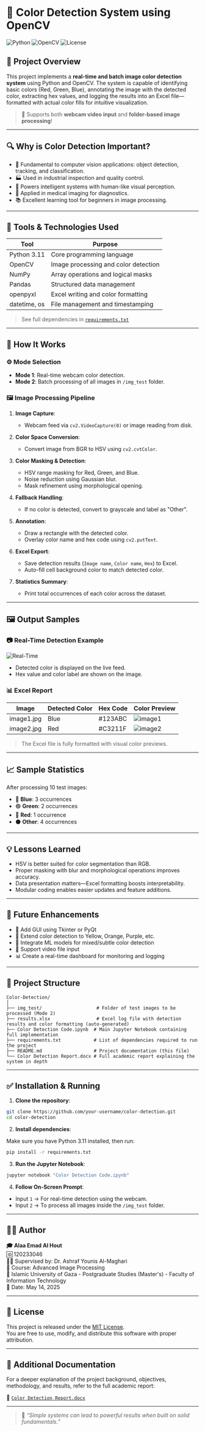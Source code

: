 
# 🎨 Color Detection System using OpenCV

![Python](https://img.shields.io/badge/Python-3.11-blue)
![OpenCV](https://img.shields.io/badge/OpenCV-4.5+-brightgreen)
![License](https://img.shields.io/badge/License-MIT-lightgrey)

## 🧠 Project Overview

This project implements a **real-time and batch image color detection system** using Python and OpenCV. The system is capable of identifying basic colors (Red, Green, Blue), annotating the image with the detected color, extracting hex values, and logging the results into an Excel file—formatted with actual color fills for intuitive visualization.

> 📁 Supports both **webcam video input** and **folder-based image processing**!

---

## 🔍 Why is Color Detection Important?

- 🎯 Fundamental to computer vision applications: object detection, tracking, and classification.
- 🏭 Used in industrial inspection and quality control.
- 🤖 Powers intelligent systems with human-like visual perception.
- 🧪 Applied in medical imaging for diagnostics.
- 📚 Excellent learning tool for beginners in image processing.

---

## 🧰 Tools & Technologies Used

| Tool        | Purpose                                |
|-------------|----------------------------------------|
| Python 3.11 | Core programming language              |
| OpenCV      | Image processing and color detection   |
| NumPy       | Array operations and logical masks     |
| Pandas      | Structured data management             |
| openpyxl    | Excel writing and color formatting     |
| datetime, os| File management and timestamping       |

> See full dependencies in [`requirements.txt`](./requirements.txt)

---

## 🧭 How It Works

### ⚙️ Mode Selection
- **Mode 1**: Real-time webcam color detection.
- **Mode 2**: Batch processing of all images in `/img_test` folder.

### 🖼️ Image Processing Pipeline

1. **Image Capture**:
   - Webcam feed via `cv2.VideoCapture(0)` or image reading from disk.

2. **Color Space Conversion**:
   - Convert image from BGR to HSV using `cv2.cvtColor`.

3. **Color Masking & Detection**:
   - HSV range masking for Red, Green, and Blue.
   - Noise reduction using Gaussian blur.
   - Mask refinement using morphological opening.

4. **Fallback Handling**:
   - If no color is detected, convert to grayscale and label as "Other".

5. **Annotation**:
   - Draw a rectangle with the detected color.
   - Overlay color name and hex code using `cv2.putText`.

6. **Excel Export**:
   - Save detection results (`Image name`, `Color name`, `Hex`) to Excel.
   - Auto-fill cell background color to match detected color.

7. **Statistics Summary**:
   - Print total occurrences of each color across the dataset.

---

## 🖼️ Output Samples

### 📷 Real-Time Detection Example

![Real-Time](https://img.shields.io/badge/Webcam-Active-green)

- Detected color is displayed on the live feed.
- Hex value and color label are shown on the image.

### 📊 Excel Report

| Image       | Detected Color | Hex Code | Color Preview |
|-------------|----------------|----------|----------------|
| image1.jpg  | Blue           | #123ABC  | ![image1](img_test/image1.jpg ) |
| image2.jpg  | Red            | #C3211F  | ![image2](img_test/image2.jpg ) |

> The Excel file is fully formatted with visual color previews.

---

## 📈 Sample Statistics

After processing 10 test images:

- 🔵 **Blue**: 3 occurrences  
- 🟢 **Green**: 2 occurrences  
- 🔴 **Red**: 1 occurrence  
- ⚫ **Other**: 4 occurrences  

---

## 💡 Lessons Learned

- HSV is better suited for color segmentation than RGB.
- Proper masking with blur and morphological operations improves accuracy.
- Data presentation matters—Excel formatting boosts interpretability.
- Modular coding enables easier updates and feature additions.

---

## 🚀 Future Enhancements

- 🔧 Add GUI using Tkinter or PyQt
- 🌈 Extend color detection to Yellow, Orange, Purple, etc.
- 🧠 Integrate ML models for mixed/subtle color detection
- 🎥 Support video file input
- 📊 Create a real-time dashboard for monitoring and logging

---

## 📂 Project Structure

```
Color-Detection/
│
├── img_test/                    # Folder of test images to be processed (Mode 2)
├── results.xlsx                 # Excel log file with detection results and color formatting (auto-generated)
├── Color Detection Code.ipynb  # Main Jupyter Notebook containing full implementation
├── requirements.txt            # List of dependencies required to run the project
├── README.md                   # Project documentation (this file)
└── Color Detection Report.docx # Full academic report explaining the system in depth
```

---

## ✅ Installation & Running

1. **Clone the repository**:

```bash
git clone https://github.com/your-username/color-detection.git
cd color-detection
```

2. **Install dependencies**:

Make sure you have Python 3.11 installed, then run:

```bash
pip install -r requirements.txt
```

3. **Run the Jupyter Notebook**:

```bash
jupyter notebook "Color Detection Code.ipynb"
```

4. **Follow On-Screen Prompt**:

- Input `1` → For real-time detection using the webcam.  
- Input `2` → To process all images inside the `/img_test` folder.

---

## 🧑‍💻 Author

**🎓 Alaa Emad Al Hout**  
🆔 120233046  
👨‍🏫 Supervised by: Dr. Ashraf Younis Al-Maghari  
📘 Course: Advanced Image Processing  
🏫 Islamic University of Gaza - Postgraduate Studies (Master's) - Faculty of Information Technology  
📅 Date: May 14, 2025  


---

## 📜 License

This project is released under the [MIT License](https://opensource.org/licenses/MIT).  
You are free to use, modify, and distribute this software with proper attribution.

---

## 📘 Additional Documentation

For a deeper explanation of the project background, objectives, methodology, and results, refer to the full academic report:

📄 [`Color Detection Report.docx`](./Color%20Detection%20Report.docx)

---

> 🚀 *“Simple systems can lead to powerful results when built on solid fundamentals.”*
